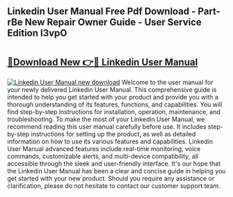 ## Linkedin User Manual Free Pdf Download - Part-rBe New Repair Owner Guide - User Service Edition I3vpO

# <h2><a href="http://bc14909.oget.top/?id=Linkedin+User+Manual">🔗Download New 👉🔴 Linkedin User Manual</a></h2>

[![Linkedin User Manual new download](https://i.imgur.com/5g1atiW.png)](http://bc14909.oget.top/?id=Linkedin+User+Manual)
Welcome to the user manual for your newly delivered Linkedin User Manual. This comprehensive guide is intended to help you get started with your product and provide you with a thorough understanding of its features, functions, and capabilities. You will find step-by-step instructions for installation, operation, maintenance, and troubleshooting. To make the most of your Linkedin User Manual, we recommend reading this user manual carefully before use. It includes step-by-step instructions for setting up the product, as well as detailed information on how to use its various features and capabilities. Linkedin User Manual advanced features include real-time monitoring, voice commands, customizable alerts, and multi-device compatibility, all accessible through the sleek and user-friendly interface. It's our hope that the Linkedin User Manual has been a clear and concise guide in helping you get started with your new product. Should you require any assistance or clarification, please do not hesitate to contact our customer support team.
